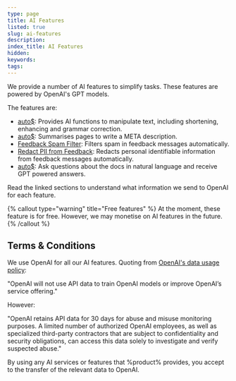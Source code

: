 ```yaml
---
type: page
title: AI Features
listed: true
slug: ai-features
description: 
index_title: AI Features
hidden: 
keywords: 
tags: 
---
```


We provide a number of AI features to simplify tasks. These features are powered by OpenAI's GPT models.

The features are:

- [auto$](/support-center/ai-writer): Provides AI functions to manipulate text, including shortening, enhancing and grammar correction.
- [auto$](/support-center/ai-summarisation): Summarises pages to write a META description.
- [Feedback Spam Filter](/support-center/feedback#feedback-spam-filter): Filters spam in feedback messages automatically.
- [Redact PII from Feedback](/support-center/feedback#redact-pii-from-feedback): Redacts personal identifiable information from feedback messages automatically.
- [auto$](/support-center/ai-search): Ask questions about the docs in natural language and receive GPT powered answers.

Read the linked sections to understand what information we send to OpenAI for each feature. 

{% callout type="warning" title="Free features" %}
At the moment, these feature is for free. However, we may monetise on AI features in the future.
{% /callout %}

## Terms & Conditions

We use OpenAI for all our AI features. Quoting from [OpenAI's data usage policy](https://openai.com/policies/api-data-usage-policies):

"OpenAI will not use API data to train OpenAI models or improve OpenAI’s service offering."

However:

"OpenAI retains API data for 30 days for abuse and misuse monitoring purposes. A limited number of authorized OpenAI employees, as well as specialized third-party contractors that are subject to confidentiality and security obligations, can access this data solely to investigate and verify suspected abuse."

By using any AI services or features that %product% provides, you accept to the transfer of the relevant data to OpenAI.